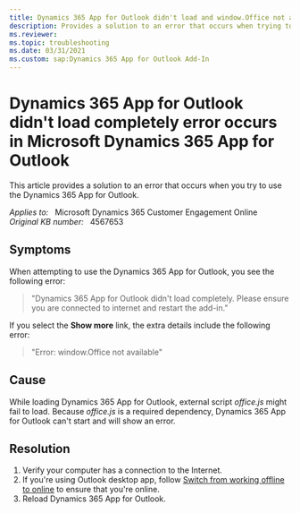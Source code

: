 ```yaml
---
title: Dynamics 365 App for Outlook didn't load and window.Office not available
description: Provides a solution to an error that occurs when trying to use the Dynamics 365 App for Outlook.
ms.reviewer: 
ms.topic: troubleshooting
ms.date: 03/31/2021
ms.custom: sap:Dynamics 365 App for Outlook Add-In
---
```

# Dynamics 365 App for Outlook didn't load completely error occurs in Microsoft Dynamics 365 App for Outlook

This article provides a solution to an error that occurs when you try to use the Dynamics 365 App for Outlook.

_Applies to:_ &nbsp; Microsoft Dynamics 365 Customer Engagement Online  
_Original KB number:_ &nbsp; 4567653

## Symptoms

When attempting to use the Dynamics 365 App for Outlook, you see the following error:

> "Dynamics 365 App for Outlook didn't load completely. Please ensure you are connected to internet and restart the add-in."

If you select the **Show more** link, the extra details include the following error:

> "Error: window.Office not available"

## Cause

While loading Dynamics 365 App for Outlook, external script *office.js* might fail to load. Because *office.js* is a required dependency, Dynamics 365 App for Outlook can't start and will show an error.

## Resolution

1. Verify your computer has a connection to the Internet.
2. If you're using Outlook desktop app, follow [Switch from working offline to online](https://support.microsoft.com/office/2460e4a8-16c7-47fc-b204-b1549275aac9) to ensure that you're online.
3. Reload Dynamics 365 App for Outlook.
